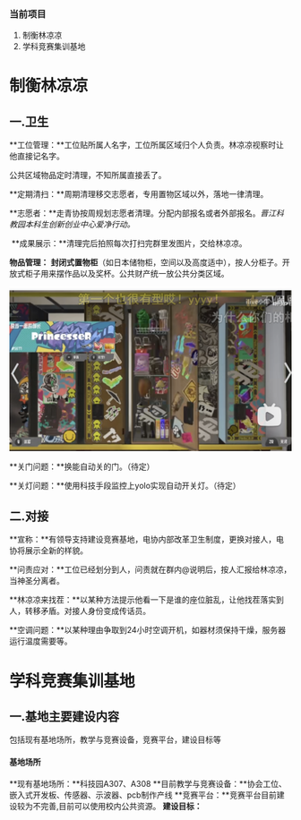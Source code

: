 ### 当前项目

1. 制衡林凉凉
2. 学科竞赛集训基地

# 制衡林凉凉

## 一.卫生

**工位管理：**工位贴所属人名字，工位所属区域归个人负责。林凉凉视察时让他直接记名字。

公共区域物品定时清理，不知所属直接丢了。

**定期清扫：**周期清理移交志愿者，专用置物区域以外，落地一律清理。

​	**志愿者：**走青协按周规划志愿者清理。分配内部报名或者外部报名。*晋江科教园本科生创新创业中心爱净行动。*

​	**成果展示：**清理完后拍照每次打扫完群里发图片，交给林凉凉。

**物品管理：** **封闭式置物柜**（如日本储物柜，空间以及高度适中），按人分柜子。开放式柜子用来摆作品以及奖杯。公共财产统一放公共分类区域。

![柜子示例](.\pic\image1.png)

**关门问题：**换能自动关的门。（待定）

**关灯问题：**使用科技手段监控上yolo实现自动开关灯。（待定）

## 二.对接

**宣称：**有领导支持建设竞赛基地，电协内部改革卫生制度，更换对接人，电协将展示全新的样貌。

**问责应对：**工位已经划分到人，问责就在群内@说明后，按人汇报给林凉凉，当神圣分离者。

**林凉凉来找茬：**以某种方法提示他看一下是谁的座位脏乱，让他找茬落实到人，转移矛盾。对接人身份变成传话员。

**空调问题：**以某种理由争取到24小时空调开机，如器材须保持干燥，服务器运行温度需要等。

# 学科竞赛集训基地

## 一.**基地主要建设内容**

包括现有基地场所，教学与竞赛设备，竞赛平台，建设目标等

#### 基地场所

**现有基地场所：**科技园A307、A308
**目前教学与竞赛设备：**协会工位、嵌入式开发板、传感器、示波器、pcb制作产线
**竞赛平台：**竞赛平台目前建设较为不完善,目前可以使用校内公共资源。
**建设目标：**